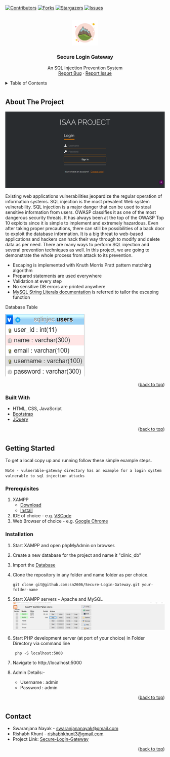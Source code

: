 <div id="top"></div>

[![Contributors][contributors-shield]][contributors-url]
[![Forks][forks-shield]][forks-url]
[![Stargazers][stars-shield]][stars-url]
[![Issues][issues-shield]][issues-url]



<!-- PROJECT LOGO -->
<br />
<div align="center">
  <a href="https://github.com/sn2606/Secure-Login-Gateway">
    <img src="Images/alps_favicon.png" alt="Logo" width="80" height="80">
  </a>

  <h3 align="center">Secure Login Gateway</h3>

  <p align="center">
    An SQL Injection Prevention System
    <br />
    <a href="https://github.com/sn2606/Secure-Login-Gateway/issues">Report Bug</a>
    ·
    <a href="https://github.com/sn2606/Secure-Login-Gateway/issues">Report Issue</a>
  </p>
</div>



<!-- TABLE OF CONTENTS -->
<details>
  <summary>Table of Contents</summary>
  <ol>
    <li>
      <a href="#about-the-project">About The Project</a>
      <ul>
        <li><a href="#built-with">Built With</a></li>
      </ul>
    </li>
    <li>
      <a href="#getting-started">Getting Started</a>
      <ul>
        <li><a href="#prerequisites">Prerequisites</a></li>
        <li><a href="#installation">Installation</a></li>
      </ul>
    </li>
    <!-- <li><a href="#contributing">Contributing</a></li> -->
    <li><a href="#contact">Contact</a></li>
    <!-- <li><a href="#acknowledgments">Acknowledgments</a></li> -->
  </ol>
</details>

#

<!-- ABOUT THE PROJECT -->
## About The Project

[![Product Name Screen Shot][product-screenshot]](https://github.com/sn2606/Secure-Login-Gateway)

Existing web applications vulnerabilities jeopardize the regular operation of information systems. SQL injection is the most prevalent Web system vulnerability. SQL injection is a major danger that can be used to steal sensitive information from users. OWASP classifies it as one of the most dangerous security threats. It has always been at the top of the OWASP Top 10 exploits since it is simple to implement and extremely hazardous. Even after taking proper precautions, there can still be possibilities of a back door to exploit the database information. It is a big threat to web-based applications and hackers can hack their way through to modify and delete data as per need. There are many ways to perform SQL injection and several prevention techniques as well. In this project, we are going to demonstrate the whole process from attack to its prevention.

* Escaping is implemented with Knuth Morris Pratt pattern matching algorithm
* Prepared statements are used everywhere
* Validation at every step
* No sensitive DB errors are printed anywhere
* [MySQL String Literals documentation](https://dev.mysql.com/doc/refman/8.0/en/string-literals.html) is referred to tailor the escaping function

Database Table

![Database Screenshot][db-image]

<p align="right">(<a href="#top">back to top</a>)</p>


### Built With

* HTML, CSS, JavaScript
* [Bootstrap](https://getbootstrap.com)
* [JQuery](https://jquery.com)

<p align="right">(<a href="#top">back to top</a>)</p>

#

<!-- GETTING STARTED -->
## Getting Started

To get a local copy up and running follow these simple example steps.

`Note - vulnerable-gateway directory has an example for a login system vulnerable to sql injection attacks`

### Prerequisites

1. XAMPP
   * [Download](https://www.apachefriends.org/download.html)
   * [Install](https://xamppguide.com/)
2. IDE of choice - e.g. [VSCode](https://code.visualstudio.com/download)
3. Web Browser of choice - e.g. [Google Chrome](https://www.google.com/intl/en_in/chrome/)

### Installation

1. Start XAMPP and open phpMyAdmin on browser.
2. Create a new database for the project and name it "clinic_db"
3. Import the [Database](https://github.com/sn2606/Secure-Login-Gateway/blob/master/sqlinjec.sql)
4. Clone the repository in any folder and name folder as per choice.
    ```
    git clone git@github.com:sn2606/Secure-Login-Gateway.git your-folder-name
    ```
5. Start XAMPP servers - Apache and MySQL
   ![XAMPP Ready][xampp-ready]

6. Start PHP development server (at port of your choice) in Folder Directory via command line
   ```
    php -S localhost:5000
   ```
7. Navigate to http://localhost:5000
8. Admin Details:-
    - Username : admin
    - Password : admin

<p align="right">(<a href="#top">back to top</a>)</p>

#
<!-- CONTRIBUTING -->
<!-- ## Contributing

See the [open issues](https://github.com/sn2606/Secure-Login-Gateway/issues) for a full list of proposed features (and known issues).
Don't forget to give the project a star! Thanks again!

1. Fork the Project
2. Create your Feature Branch (`git checkout -b feature/AmazingFeature`)
3. Commit your Changes (`git commit -m 'Add some AmazingFeature'`)
4. Push to the Branch (`git push origin feature/AmazingFeature`)
5. Open a Pull Request

<p align="right">(<a href="#top">back to top</a>)</p>

# -->

<!-- CONTACT -->
## Contact

* Swaranjana Nayak - swaranjananayak@gmail.com
* Rishabh Khunt - rishabhkhunt3@gmail.com
* Project Link: [Secure-Login-Gateway](https://github.com/sn2606/Secure-Login-Gateway)

<p align="right">(<a href="#top">back to top</a>)</p>

<!-- ACKNOWLEDGMENTS -->
<!-- ## Acknowledgments

1. [Dai, Xin, "Online Clinic Appointment Scheduling" (2013). Theses and Dissertations. 1467.](https://preserve.lib.lehigh.edu/islandora/object/preserve%3Abp-7256324)
2. [Clinics Management System (CMS) based on Patient Centered Process Ontology, Ruhuna Journal of Science DOI:10.4038/rjs.v1i0.72.](https://www.researchgate.net/publication/228569210_Clinics_Management_System_CMS_based_on_Patient_Centered_Process_Ontology)
3. [SRS Documentation](https://drive.google.com/file/d/1YV67uo7NL4TTZVo_CxvYwomzwMn5VZ9e/view?usp=sharing)
4. [SDS Documentation](https://drive.google.com/file/d/10Tz74ncoZZU6tJM1t2mpLfJ9ZMr7xK02/view?usp=sharing) -->

<!-- <p align="right">(<a href="#top">back to top</a>)</p> -->

<!-- MARKDOWN LINKS & IMAGES -->
<!-- https://www.markdownguide.org/basic-syntax/#reference-style-links -->
[contributors-shield]: https://img.shields.io/github/contributors/sn2606/Secure-Login-Gateway.svg?style=for-the-badge
[contributors-url]: https://github.com/sn2606/Secure-Login-Gateway/graphs/contributors
[forks-shield]: https://img.shields.io/github/forks/sn2606/Secure-Login-Gateway.svg?style=for-the-badge
[forks-url]: https://github.com/sn2606/Secure-Login-Gateway/network/members
[stars-shield]: https://img.shields.io/github/stars/sn2606/Secure-Login-Gateway.svg?style=for-the-badge
[stars-url]: https://github.com/sn2606/Secure-Login-Gateway/stargazers
[issues-shield]: https://img.shields.io/github/issues/sn2606/Secure-Login-Gateway.svg?style=for-the-badge
[issues-url]: https://github.com/sn2606/Secure-Login-Gateway/issues
[product-screenshot]: Images/login.png
[xampp-ready]: Images/xampp.png
[db-image]: Images/users_table.png
